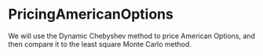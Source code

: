 # PricingAmericanOptions
 We will use the Dynamic Chebyshev method to price American Options, and then compare it to the least square Monte Carlo method.
